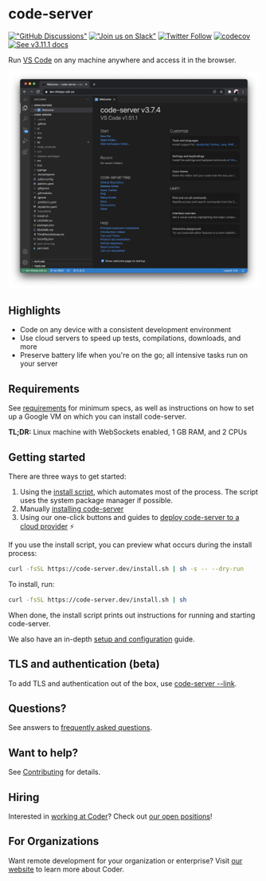# code-server

[!["GitHub Discussions"](https://img.shields.io/badge/%20GitHub-%20Discussions-gray.svg?longCache=true&logo=github&colorB=purple)](https://github.com/cdr/code-server/discussions) [!["Join us on Slack"](https://img.shields.io/badge/join-us%20on%20slack-gray.svg?longCache=true&logo=slack&colorB=brightgreen)](https://cdr.co/join-community) [![Twitter Follow](https://img.shields.io/twitter/follow/CoderHQ?label=%40CoderHQ&style=social)](https://twitter.com/coderhq) [![codecov](https://codecov.io/gh/cdr/code-server/branch/main/graph/badge.svg?token=5iM9farjnC)](https://codecov.io/gh/cdr/code-server) [![See v3.11.1 docs](https://img.shields.io/static/v1?label=Docs&message=see%20v3.11.1%20&color=blue)](https://github.com/cdr/code-server/tree/v3.11.1/docs)

Run [VS Code](https://github.com/Microsoft/vscode) on any machine anywhere and
access it in the browser.

![Screenshot](./assets/screenshot.png)

## Highlights

- Code on any device with a consistent development environment
- Use cloud servers to speed up tests, compilations, downloads, and more
- Preserve battery life when you're on the go; all intensive tasks run on your
  server

## Requirements

See [requirements](requirements.md) for minimum specs, as well as instructions
on how to set up a Google VM on which you can install code-server.

**TL;DR:** Linux machine with WebSockets enabled, 1 GB RAM, and 2 CPUs

## Getting started

There are three ways to get started:

1. Using the [install
   script](https://github.com/cdr/code-server/blob/main/install.sh), which
   automates most of the process. The script uses the system package manager if
   possible.
2. Manually [installing
   code-server](https://coder.com/docs/code-server/v3.11.1/install)
3. Using our one-click buttons and guides to [deploy code-server to a cloud
   provider](https://github.com/cdr/deploy-code-server) ⚡

If you use the install script, you can preview what occurs during the install
process:

```bash
curl -fsSL https://code-server.dev/install.sh | sh -s -- --dry-run
```

To install, run:

```bash
curl -fsSL https://code-server.dev/install.sh | sh
```

When done, the install script prints out instructions for running and starting
code-server.

We also have an in-depth [setup and
configuration](https://coder.com/docs/code-server/v3.11.1/guide) guide.

## TLS and authentication (beta)

To add TLS and authentication out of the box, use [code-server --link](https://coder.com/docs/code-server/v3.11.0/link).

## Questions?

See answers to [frequently asked
questions](https://coder.com/docs/code-server/v3.11.1/FAQ).

## Want to help?

See [Contributing](https://coder.com/docs/code-server/v3.11.1/CONTRIBUTING) for
details.

## Hiring

Interested in [working at Coder](https://coder.com/careers)? Check out [our open
positions](https://coder.com/careers#openings)!

## For Organizations

Want remote development for your organization or enterprise? Visit [our
website](https://coder.com) to learn more about Coder.
